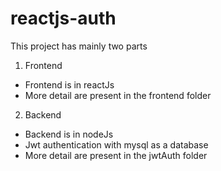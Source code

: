 # reactjs-auth
This project has mainly two parts
1. Frontend 
  - Frontend is in reactJs 
  - More detail are present in the frontend folder 
  
2. Backend
  - Backend is in nodeJs 
  - Jwt authentication with mysql as a database
  - More detail are present in the jwtAuth folder 
  

